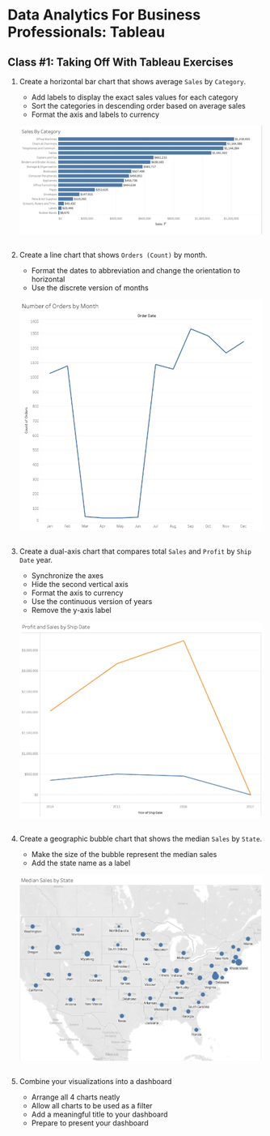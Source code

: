 # Data Analytics For Business Professionals: Tableau
## Class #1: Taking Off With Tableau Exercises

1. Create a horizontal bar chart that shows average `Sales` by `Category`. 
    - Add labels to display the exact sales values for each category
    - Sort the categories in descending order based on average sales
    - Format the axis and labels to currency

    ![Exercise 1](/images/exercise%201/1.1.png)
    ##

2. Create a line chart that shows `Orders (Count)` by month.
    - Format the dates to abbreviation and change the orientation to horizontal
    - Use the discrete version of months

     ![Exercise 2](/images/exercise%201/1.2.png)
     ##

3. Create a dual-axis chart that compares total `Sales` and `Profit` by `Ship Date` year.
    - Synchronize the axes
    - Hide the second vertical axis
    - Format the axis to currency
    - Use the continuous version of years
    - Remove the y-axis label

    ![Exercise 3](/images/exercise%201/1.3.png)
    ##

4. Create a geographic bubble chart that shows the median `Sales` by `State`.
    - Make the size of the bubble represent the median sales
    - Add the state name as a label

    ![Exercise 4](/images/exercise%201/1.4.png)
    ##

5. Combine your visualizations into a dashboard
    - Arrange all 4 charts neatly 
    - Allow all charts to be used as a filter
    - Add a meaningful title to your dashboard
    - Prepare to present your dashboard